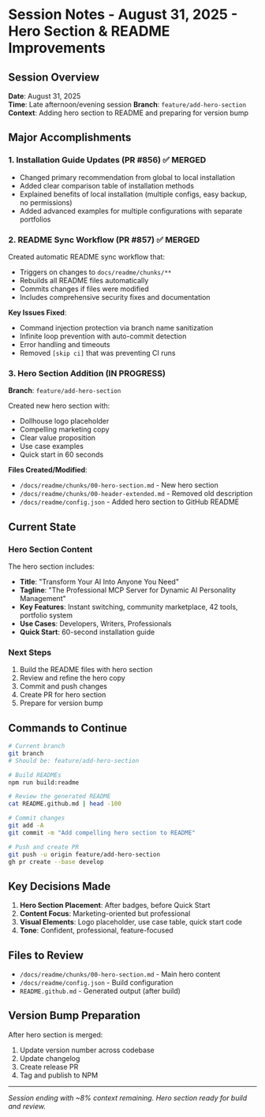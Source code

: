 # Session Notes - August 31, 2025 - Hero Section & README Improvements

## Session Overview
**Date**: August 31, 2025  
**Time**: Late afternoon/evening session
**Branch**: `feature/add-hero-section`
**Context**: Adding hero section to README and preparing for version bump

## Major Accomplishments

### 1. Installation Guide Updates (PR #856) ✅ MERGED
- Changed primary recommendation from global to local installation
- Added clear comparison table of installation methods
- Explained benefits of local installation (multiple configs, easy backup, no permissions)
- Added advanced examples for multiple configurations with separate portfolios

### 2. README Sync Workflow (PR #857) ✅ MERGED
Created automatic README sync workflow that:
- Triggers on changes to `docs/readme/chunks/**`
- Rebuilds all README files automatically
- Commits changes if files were modified
- Includes comprehensive security fixes and documentation

**Key Issues Fixed**:
- Command injection protection via branch name sanitization
- Infinite loop prevention with auto-commit detection
- Error handling and timeouts
- Removed `[skip ci]` that was preventing CI runs

### 3. Hero Section Addition (IN PROGRESS)
**Branch**: `feature/add-hero-section`

Created new hero section with:
- Dollhouse logo placeholder
- Compelling marketing copy
- Clear value proposition
- Use case examples
- Quick start in 60 seconds

**Files Created/Modified**:
- `/docs/readme/chunks/00-hero-section.md` - New hero section
- `/docs/readme/chunks/00-header-extended.md` - Removed old description
- `/docs/readme/config.json` - Added hero section to GitHub README

## Current State

### Hero Section Content
The hero section includes:
- **Title**: "Transform Your AI Into Anyone You Need"
- **Tagline**: "The Professional MCP Server for Dynamic AI Personality Management"
- **Key Features**: Instant switching, community marketplace, 42 tools, portfolio system
- **Use Cases**: Developers, Writers, Professionals
- **Quick Start**: 60-second installation guide

### Next Steps
1. Build the README files with hero section
2. Review and refine the hero copy
3. Commit and push changes
4. Create PR for hero section
5. Prepare for version bump

## Commands to Continue

```bash
# Current branch
git branch
# Should be: feature/add-hero-section

# Build READMEs
npm run build:readme

# Review the generated README
cat README.github.md | head -100

# Commit changes
git add -A
git commit -m "Add compelling hero section to README"

# Push and create PR
git push -u origin feature/add-hero-section
gh pr create --base develop
```

## Key Decisions Made

1. **Hero Section Placement**: After badges, before Quick Start
2. **Content Focus**: Marketing-oriented but professional
3. **Visual Elements**: Logo placeholder, use case table, quick start code
4. **Tone**: Confident, professional, feature-focused

## Files to Review
- `/docs/readme/chunks/00-hero-section.md` - Main hero content
- `/docs/readme/config.json` - Build configuration
- `README.github.md` - Generated output (after build)

## Version Bump Preparation
After hero section is merged:
1. Update version number across codebase
2. Update changelog
3. Create release PR
4. Tag and publish to NPM

---
*Session ending with ~8% context remaining. Hero section ready for build and review.*